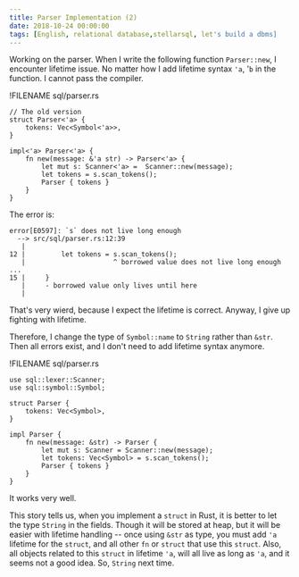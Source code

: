 ```yaml
---
title: Parser Implementation (2)
date: 2018-10-24 00:00:00
tags: [English, relational database,stellarsql, let's build a dbms]
---
```


Working on the parser. When I write the following function `Parser::new`, I encounter lifetime issue. No matter how I add lifetime syntax `'a`, '`b` in the function. I cannot pass the compiler.

!FILENAME sql/parser.rs

```
// The old version
struct Parser<'a> {
    tokens: Vec<Symbol<'a>>,
}

impl<'a> Parser<'a> {
    fn new(message: &'a str) -> Parser<'a> {
        let mut s: Scanner<'a> =  Scanner::new(message);
        let tokens = s.scan_tokens();
        Parser { tokens }
    }
}
```

The error is:

```log
error[E0597]: `s` does not live long enough
  --> src/sql/parser.rs:12:39
   |
12 |         let tokens = s.scan_tokens();
   |                      ^ borrowed value does not live long enough
...
15 |     }
   |     - borrowed value only lives until here
   |
```

That's very wierd, because I expect the lifetime is correct. Anyway, I give up fighting with lifetime.

Therefore, I change the type of `Symbol::name` to `String` rather than `&str`. Then all errors exist, and I don't need to add lifetime syntax anymore.

!FILENAME sql/parser.rs

```
use sql::lexer::Scanner;
use sql::symbol::Symbol;

struct Parser {
    tokens: Vec<Symbol>,
}

impl Parser {
    fn new(message: &str) -> Parser {
        let mut s: Scanner = Scanner::new(message);
        let tokens: Vec<Symbol> = s.scan_tokens();
        Parser { tokens }
    }
}
```

It works very well.

This story tells us, when you implement a `struct` in Rust, it is better to let the type `String` in the fields. Though it will be stored at heap, but it will be easier with lifetime handling -- once using `&str` as type, you must add `'a` lifetime for the `struct`, and all other `fn` or `struct` that use this `struct`. Also, all objects related to this `struct` in lifetime `'a`, will all live as long as `'a`, and it seems not a good idea. So, `String` next time.